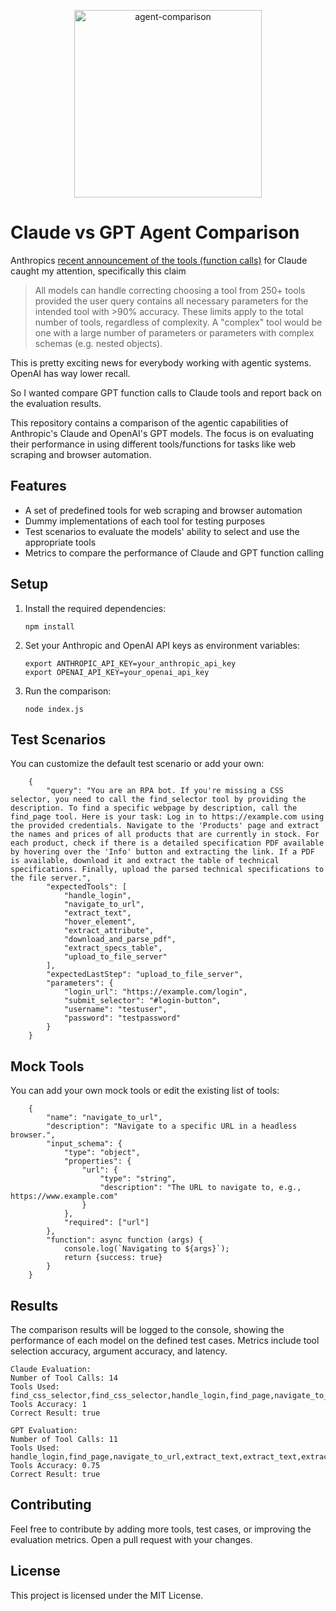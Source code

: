<p align="center">
  <img src="https://github.com/AdrianKrebs/claude-gpt-agentic-comparison/blob/master/logo-github.png" height="300" alt="agent-comparison" />
</p>


# Claude vs GPT Agent Comparison
Anthropics [recent announcement of the tools (function calls)](https://docs.anthropic.com/claude/docs/tool-use) for Claude caught my attention, specifically this claim

> All models can handle correcting choosing a tool from 250+ tools provided the user query contains all necessary parameters for the intended tool with >90% accuracy.
These limits apply to the total number of tools, regardless of complexity. A "complex" tool would be one with a large number of parameters or parameters with complex schemas (e.g. nested objects).

This is pretty exciting news for everybody working with agentic systems. OpenAI has way lower recall.

So I wanted compare GPT function calls to Claude tools and report back on the evaluation results.

This repository contains a comparison of the agentic capabilities of Anthropic's Claude and OpenAI's GPT models. The focus is on evaluating their performance in using different tools/functions for tasks like web scraping and browser automation.

## Features

- A set of predefined tools for web scraping and browser automation
- Dummy implementations of each tool for testing purposes
- Test scenarios to evaluate the models' ability to select and use the appropriate tools
- Metrics to compare the performance of Claude and GPT function calling

## Setup

1. Install the required dependencies:
   ```
   npm install
   ```

2. Set your Anthropic and OpenAI API keys as environment variables:
   ```
   export ANTHROPIC_API_KEY=your_anthropic_api_key
   export OPENAI_API_KEY=your_openai_api_key
   ```

3. Run the comparison:
   ```
   node index.js
   ```


## Test Scenarios
You can customize the default test scenario or add your own:
```
    {
        "query": "You are an RPA bot. If you're missing a CSS selector, you need to call the find_selector tool by providing the description. To find a specific webpage by description, call the find_page tool. Here is your task: Log in to https://example.com using the provided credentials. Navigate to the 'Products' page and extract the names and prices of all products that are currently in stock. For each product, check if there is a detailed specification PDF available by hovering over the 'Info' button and extracting the link. If a PDF is available, download it and extract the table of technical specifications. Finally, upload the parsed technical specifications to the file server.",
        "expectedTools": [
            "handle_login",
            "navigate_to_url",
            "extract_text",
            "hover_element",
            "extract_attribute",
            "download_and_parse_pdf",
            "extract_specs_table",
            "upload_to_file_server"
        ],
        "expectedLastStep": "upload_to_file_server",
        "parameters": {
            "login_url": "https://example.com/login",
            "submit_selector": "#login-button",
            "username": "testuser",
            "password": "testpassword"
        }
    }

```

## Mock Tools
You can add your own mock tools or edit the existing list of tools:
```
    {
        "name": "navigate_to_url",
        "description": "Navigate to a specific URL in a headless browser.",
        "input_schema": {
            "type": "object",
            "properties": {
                "url": {
                    "type": "string",
                    "description": "The URL to navigate to, e.g., https://www.example.com"
                }
            },
            "required": ["url"]
        },
        "function": async function (args) {
            console.log(`Navigating to ${args}`);
            return {success: true}
        }
    }

```


## Results

The comparison results will be logged to the console, showing the performance of each model on the defined test cases. Metrics include tool selection accuracy, argument accuracy, and latency.

   ```
   Claude Evaluation:
   Number of Tool Calls: 14
   Tools Used: find_css_selector,find_css_selector,handle_login,find_page,navigate_to_url,find_css_selector,extract_text,find_css_selector,hover_element,find_css_selector,extract_attribute,download_and_parse_pdf,extract_specs_table,upload_to_file_server
   Tools Accuracy: 1
   Correct Result: true

   GPT Evaluation:
   Number of Tool Calls: 11
   Tools Used: handle_login,find_page,navigate_to_url,extract_text,extract_text,extract_text,hover_element,extract_links,extract_links,download_and_parse_pdf,upload_to_file_server
   Tools Accuracy: 0.75
   Correct Result: true
   ```

## Contributing

Feel free to contribute by adding more tools, test cases, or improving the evaluation metrics. Open a pull request with your changes.

## License

This project is licensed under the MIT License.